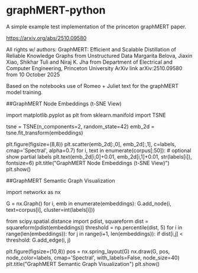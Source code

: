 # graphMERT-python
A simple example test implementation of the princeton graphMERT paper. 

https://arxiv.org/abs/2510.09580

All rights w/ authors:
GraphMERT: Efficient and Scalable Distillation of Reliable
Knowledge Graphs from Unstructured Data
Margarita Belova, Jiaxin Xiao, Shikhar Tuli and Niraj K. Jha
from
Department of Electrical and Computer Engineering, 
Princeton University
ArXiv link arXiv:2510.09580 from 10 October 2025


Based on the notebooks use of Romeo + Juliet text for the graphMERT model training.

##GraphMERT Node Embeddings (t-SNE View)

import matplotlib.pyplot as plt
from sklearn.manifold import TSNE

tsne = TSNE(n_components=2, random_state=42)
emb_2d = tsne.fit_transform(embeddings)

plt.figure(figsize=(8,8))
plt.scatter(emb_2d[:,0], emb_2d[:,1], c=labels, cmap='Spectral', alpha=0.7)
for i, text in enumerate(corpus[:50]):  # optional show partial labels
    plt.text(emb_2d[i,0]+0.01, emb_2d[i,1]+0.01, str(labels[i]), fontsize=6)
plt.title("GraphMERT Node Embeddings (t-SNE View)")
plt.show()

     
##GraphMERT Semantic Graph Visualization

import networkx as nx

G = nx.Graph()
for i, emb in enumerate(embeddings):
    G.add_node(i, text=corpus[i], cluster=int(labels[i]))
 
from scipy.spatial.distance import pdist, squareform
dist = squareform(pdist(embeddings))
threshold = np.percentile(dist, 5)
for i in range(len(embeddings)):
    for j in range(i+1, len(embeddings)):
        if dist[i,j] < threshold:
            G.add_edge(i, j)

plt.figure(figsize=(10,8))
pos = nx.spring_layout(G)
nx.draw(G, pos, node_color=labels, cmap='Spectral', with_labels=False, node_size=40)
plt.title("GraphMERT Semantic Graph Visualization")
plt.show()

     


